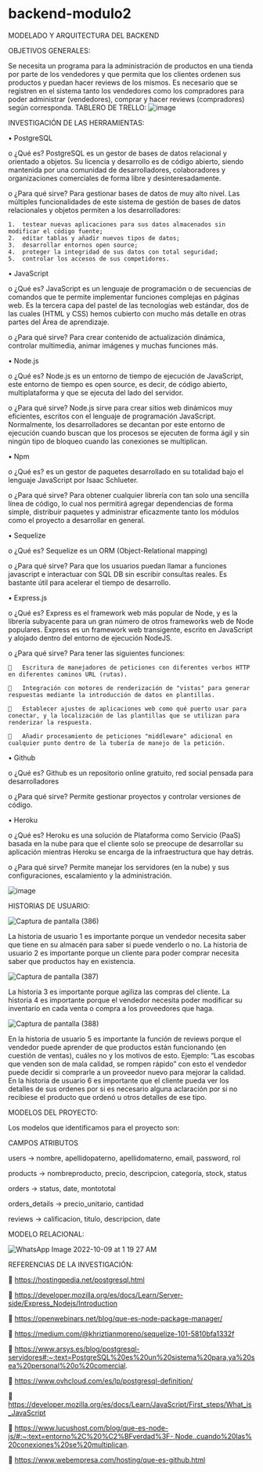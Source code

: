 # backend-modulo2
MODELADO Y ARQUITECTURA DEL BACKEND  

OBJETIVOS GENERALES:  

Se necesita un programa para la administración de productos en una tienda por parte de los vendedores y que permita que los clientes ordenen sus productos y puedan hacer reviews de los mismos.
Es necesario que se registren en el sistema tanto los vendedores como los compradores para poder administrar (vendedores), comprar y hacer reviews (compradores) según corresponda.
TABLERO DE TRELLO:
 ![image](https://user-images.githubusercontent.com/88068238/194774442-a5fa61fc-dcd0-44e9-9426-f36c0c68b0e5.png)

INVESTIGACIÓN DE LAS HERRAMIENTAS:  

•	PostgreSQL  

o	¿Qué es? PostgreSQL es un gestor de bases de datos relacional y orientado a objetos. Su licencia y desarrollo es de código abierto, siendo mantenida por una comunidad de desarrolladores, colaboradores y organizaciones comerciales de forma libre y desinteresadamente.  

o	¿Para qué sirve? Para gestionar bases de datos de muy alto nivel. Las múltiples funcionalidades de este sistema de gestión de bases de datos relacionales y objetos permiten a los desarrolladores:  

    1.	testear nuevas aplicaciones para sus datos almacenados sin modificar el código fuente;
    2.	editar tablas y añadir nuevos tipos de datos;
    3.	desarrollar entornos open source;
    4.	proteger la integridad de sus datos con total seguridad;
    5.	controlar los accesos de sus competidores.  

•	JavaScript  

o	¿Qué es? JavaScript es un lenguaje de programación o de secuencias de comandos que te permite implementar funciones complejas en páginas web. Es la tercera capa del pastel de las tecnologías web estándar, dos de las cuales (HTML y CSS) hemos cubierto con mucho más detalle en otras partes del Área de aprendizaje.  

o	¿Para qué sirve? Para crear contenido de actualización dinámica, controlar multimedia, animar imágenes y muchas funciones más.  

•	Node.js  

o	¿Qué es? Node.js es un entorno de tiempo de ejecución de JavaScript, este entorno de tiempo es open source, es decir, de código abierto, multiplataforma y que se ejecuta del lado del servidor.  

o	¿Para qué sirve? Node.js sirve para crear sitios web dinámicos muy eficientes, escritos con el lenguaje de programación JavaScript. Normalmente, los desarrolladores se decantan por este entorno de ejecución cuando buscan que los procesos se ejecuten de forma ágil y sin ningún tipo de bloqueo cuando las conexiones se multiplican.  

•	Npm  

o	¿Qué es? es un gestor de paquetes desarrollado en su totalidad bajo el lenguaje JavaScript por Isaac Schlueter.   

o	¿Para qué sirve? Para obtener cualquier librería con tan solo una sencilla línea de código, lo cual nos permitirá agregar dependencias de forma simple, distribuir paquetes y administrar eficazmente tanto los módulos como el proyecto a desarrollar en general.  

•	Sequelize  

o	¿Qué es? Sequelize es un ORM (Object-Relational mapping)  

o	¿Para qué sirve? Para que los usuarios puedan llamar a funciones javascript e interactuar con SQL DB sin escribir consultas reales. Es bastante útil para acelerar el tiempo de desarrollo.  

•	Express.js  

o	¿Qué es? Express es el framework web más popular de Node, y es la librería subyacente para un gran número de otros frameworks web de Node populares. Express es un framework web transigente, escrito en JavaScript y alojado dentro del entorno de ejecución NodeJS.   

o	¿Para qué sirve? Para tener las siguientes funciones:  

    	Escritura de manejadores de peticiones con diferentes verbos HTTP en diferentes caminos URL (rutas).  

    	Integración con motores de renderización de "vistas" para generar respuestas mediante la introducción de datos en plantillas.  

    	Establecer ajustes de aplicaciones web como qué puerto usar para conectar, y la localización de las plantillas que se utilizan para renderizar la respuesta.  

    	Añadir procesamiento de peticiones "middleware" adicional en cualquier punto dentro de la tubería de manejo de la petición.  

•	Github  

o	¿Qué es? Github es un repositorio online gratuito, red social pensada para desarrolladores  

o	¿Para qué sirve? Permite gestionar proyectos y controlar versiones de código.  

•	Heroku  

o	¿Qué es? Heroku es una solución de Plataforma como Servicio (PaaS) basada en la nube para que el cliente solo se preocupe de desarrollar su aplicación mientras Heroku se encarga de la infraestructura que hay detrás.  

o	¿Para qué sirve? Permite manejar los servidores (en la nube) y sus configuraciones, escalamiento y la administración.  

 ![image](https://user-images.githubusercontent.com/88068238/194774452-adb371d0-a533-402e-a033-c3a00a545d78.png)



HISTORIAS DE USUARIO:

![Captura de pantalla (386)](https://user-images.githubusercontent.com/88068238/194774579-75ef5a3a-7910-4877-90e1-01812aad2057.png)

La historia de usuario 1 es importante porque un vendedor necesita saber que tiene en su almacén para saber si puede venderlo o no.
La historia de usuario 2 es importante porque un cliente para poder comprar necesita saber que productos hay en existencia.

![Captura de pantalla (387)](https://user-images.githubusercontent.com/88068238/194774594-8011db34-4402-49b4-9fe6-54922818fbbe.png)


La historia 3 es importante porque agiliza las compras del cliente.
La historia 4 es importante porque el vendedor necesita poder modificar su inventario en cada venta o compra a los proveedores que haga.


![Captura de pantalla (388)](https://user-images.githubusercontent.com/88068238/194774602-4bb8dbc3-8563-4016-a94e-1410c4516a42.png)


En la historia de usuario 5 es importante la función de reviews porque el vendedor puede aprender de que productos están funcionando (en cuestión de ventas), cuáles no y los motivos de esto. Ejemplo: “Las escobas que venden son de mala calidad, se rompen rápido” con esto el vendedor puede decidir si comprarle a un proveedor nuevo para mejorar la calidad.
En la historia de usuario 6 es importante que el cliente pueda ver los detalles de sus ordenes por si es necesario alguna aclaración por si no recibiese el producto que ordenó u otros detalles de ese tipo.


MODELOS DEL PROYECTO:  

Los modelos que identificamos para el proyecto son:  

CAMPOS    ATRIBUTOS  

users -> nombre, apellidopaterno, apellidomaterno, email, password, rol  

products -> nombreproducto, precio, descripcion, categoría, stock, status  

orders -> status, date, montototal  

orders_details -> precio_unitario, cantidad  

reviews -> calificacion, titulo, descripcion, date  



MODELO RELACIONAL:
 


![WhatsApp Image 2022-10-09 at 1 19 27 AM](https://user-images.githubusercontent.com/88068238/194774823-ffb466f5-6cc5-40d7-862a-ce18d94c9dd8.jpeg)


REFERENCIAS DE LA INVESTIGACIÓN:  

	https://hostingpedia.net/postgresql.html  

	https://developer.mozilla.org/es/docs/Learn/Server-side/Express_Nodejs/Introduction  

	https://openwebinars.net/blog/que-es-node-package-manager/  

	https://medium.com/@khriztianmoreno/sequelize-101-5810bfa1332f  

	https://www.arsys.es/blog/postgresql-servidores#:~:text=PostgreSQL%20es%20un%20sistema%20para,ya%20sea%20personal%20o%20comercial.  

	https://www.ovhcloud.com/es/lp/postgresql-definition/  

	https://developer.mozilla.org/es/docs/Learn/JavaScript/First_steps/What_is_JavaScript  

	https://www.lucushost.com/blog/que-es-node-js/#:~:text=entorno%2C%20%C2%BFverdad%3F-,Node.,cuando%20las%20conexiones%20se%20multiplican.  

	https://www.webempresa.com/hosting/que-es-github.html

